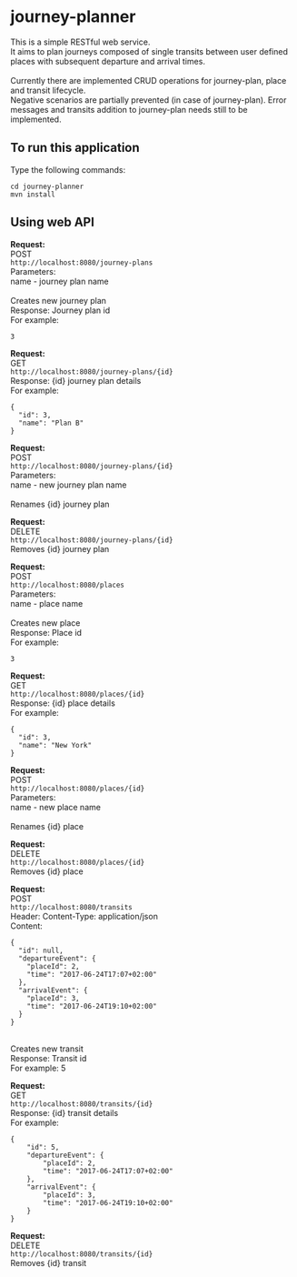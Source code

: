 # journey-planner
This is a simple RESTful web service.<br>
It aims to plan journeys composed of single transits between user defined places with subsequent departure and arrival times.<br>
<br>
Currently there are implemented CRUD operations for journey-plan, place and transit lifecycle.<br>
Negative scenarios are partially prevented (in case of journey-plan).
Error messages and transits addition to journey-plan needs still to be implemented.<br>

## To run this application
Type the following commands:
```
cd journey-planner
mvn install
```

## Using web API

<b>Request:</b><br>
POST<br>
`http://localhost:8080/journey-plans`<br>
Parameters:<br>
name - journey plan name<br>
<br>
Creates new journey plan<br>
Response: Journey plan id<br>
For example:
```
3
```


<b>Request:</b><br>
GET<br>
`http://localhost:8080/journey-plans/{id}`<br>
Response: {id} journey plan details<br>
For example:
```
{
  "id": 3,
  "name": "Plan B"
}
```


<b>Request:</b><br>
POST<br>
`http://localhost:8080/journey-plans/{id}`<br>
Parameters:<br>
name - new journey plan name<br>
<br>
Renames {id} journey plan<br>


<b>Request:</b><br>
DELETE<br>
`http://localhost:8080/journey-plans/{id}`<br>
Removes {id} journey plan<br>


<b>Request:</b><br>
POST<br>
`http://localhost:8080/places`<br>
Parameters:<br>
name - place name<br>
<br>
Creates new place<br>
Response: Place id<br>
For example:
```
3
```


<b>Request:</b><br>
GET<br>
`http://localhost:8080/places/{id}`<br>
Response: {id} place details<br>
For example:
```
{
  "id": 3,
  "name": "New York"
}
```


<b>Request:</b><br>
POST<br>
`http://localhost:8080/places/{id}`<br>
Parameters:<br>
name - new place name<br>
<br>
Renames {id} place<br>


<b>Request:</b><br>
DELETE<br>
`http://localhost:8080/places/{id}`<br>
Removes {id} place<br>


<b>Request:</b><br>
POST<br>
`http://localhost:8080/transits`<br>
Header: Content-Type: application/json<br>
Content:<br>
```
{
  "id": null,
  "departureEvent": {
    "placeId": 2,
	"time": "2017-06-24T17:07+02:00"
  },
  "arrivalEvent": {
    "placeId": 3,
	"time": "2017-06-24T19:10+02:00"
  }
}
```
<br>
Creates new transit<br>
Response: Transit id<br>
For example: 5<br> 


<b>Request:</b><br>
GET<br>
`http://localhost:8080/transits/{id}`<br>
Response: {id} transit details<br>
For example:
```
{
    "id": 5,
    "departureEvent": {
        "placeId": 2,
        "time": "2017-06-24T17:07+02:00"
    },
    "arrivalEvent": {
        "placeId": 3,
        "time": "2017-06-24T19:10+02:00"
    }
}
```


<b>Request:</b><br>
DELETE<br>
`http://localhost:8080/transits/{id}`<br>
Removes {id} transit<br>

